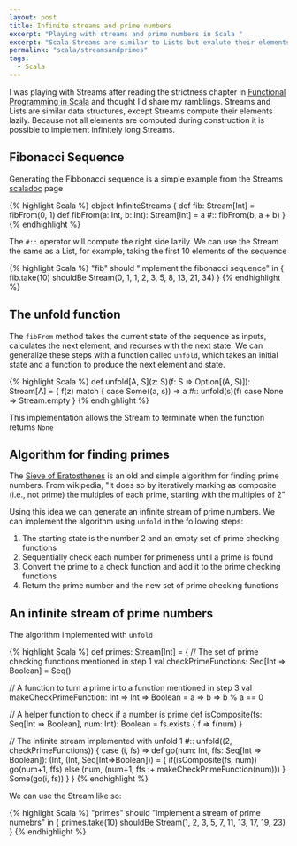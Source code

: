 ```yaml
---
layout: post
title: Infinite streams and prime numbers
excerpt: "Playing with streams and prime numbers in Scala "
excerpt: "Scala Streams are similar to Lists but evalute their elements lazily. This small detail makes the world of difference. This post explores Streams and how they can encapsulate infinate sets."
permalink: "scala/streamsandprimes"
tags:
  - Scala
---
```

I was playing with Streams after reading the strictness chapter in [Functional Programming in Scala](https://www.manning.com/books/functional-programming-in-scala) and thought I'd share my ramblings. Streams and Lists are similar data structures, except Streams compute their elements lazily. Because not all elements are computed during construction it is possible to implement infinitely long Streams.

## Fibonacci Sequence

Generating the Fibbonacci sequence is a simple example from the Streams [scaladoc](http://www.scala-lang.org/api/2.11.8/#scala.collection.immutable.Stream) page

{% highlight Scala %}
object InfiniteStreams {
  def fib: Stream[Int] = fibFrom(0, 1)
  def fibFrom(a: Int, b: Int): Stream[Int] = a #:: fibFrom(b, a + b)
}
{% endhighlight %}

The `#::` operator will compute the right side lazily. We can use the Stream the same as a List, for example, taking the first 10 elements of the sequence

{% highlight Scala %}
"fib" should "implement the fibonacci sequence" in {
  fib.take(10) shouldBe Stream(0, 1, 1, 2, 3, 5, 8, 13, 21, 34)
}
{% endhighlight %}

## The unfold function

The `fibFrom` method takes the current state of the sequence as inputs, calculates the next element, and recurses with the next state. We can generalize these steps with a function called `unfold`, which takes an initial state and a function to produce the next element and state.

{% highlight Scala %}
def unfold[A, S](z: S)(f: S => Option[(A, S)]): Stream[A] = {
  f(z) match {
    case Some((a, s)) => a #:: unfold(s)(f)
    case None => Stream.empty
}
{% endhighlight %}

This implementation allows the Stream to terminate when the function returns `None`

## Algorithm for finding primes

The [Sieve of Eratosthenes](https://en.wikipedia.org/wiki/Sieve_of_Eratosthenes) is an old and simple algorithm for finding prime numbers. From wikipedia, "It does so by iteratively marking as composite (i.e., not prime) the multiples of each prime, starting with the multiples of 2"

Using this idea we can generate an infinite stream of prime numbers. We can implement the algorithm using `unfold` in the following steps:

1. The starting state is the number 2 and an empty set of prime checking functions
2. Sequentially check each number for primeness until a prime is found
3. Convert the prime to a check function and add it to the prime checking functions
4. Return the prime number and the new set of prime checking functions

## An infinite stream of prime numbers

The algorithm implemented with `unfold`

{% highlight Scala %}
def primes: Stream[Int] = {
  // The set of prime checking functions mentioned in step 1
  val checkPrimeFunctions: Seq[Int => Boolean] = Seq()

  // A function to turn a prime into a function mentioned in step 3
  val makeCheckPrimeFunction: Int => Int => Boolean = a => b => b % a == 0

  // A helper function to check if a number is prime
  def isComposite(fs: Seq[Int => Boolean], num: Int): Boolean = fs.exists { f => f(num) }

  // The infinite stream implemented with unfold
  1 #:: unfold((2, checkPrimeFunctions)) {
    case (i, fs) =>
      def go(num: Int, ffs: Seq[Int => Boolean]): (Int, (Int, Seq[Int=>Boolean])) = {
        if(isComposite(fs, num)) go(num+1, ffs)
        else (num, (num+1, ffs :+ makeCheckPrimeFunction(num)))
      }
      Some(go(i, fs))
  }
}
{% endhighlight %}

We can use the Stream like so:

{% highlight Scala %}
"primes" should "implement a stream of prime numebrs" in {
  primes.take(10) shouldBe Stream(1, 2, 3, 5, 7, 11, 13, 17, 19, 23)
}
{% endhighlight %}
